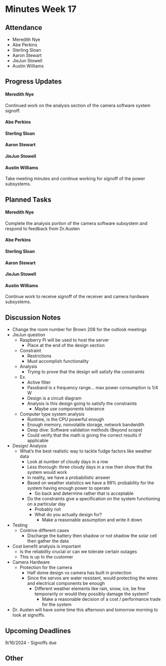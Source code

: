 # Minutes Week 17

## Attendance
   - Meredith Nye
   - Abe Perkins
   - Sterling Sloan
   - Aaron Stewart
   - JieJun Stowell
   - Austin Williams

## Progress Updates
#### Meredith Nye 
Continued work on the analysis section of the camera software system signoff. 
#### Abe Perkins
#### Sterling Sloan
#### Aaron Stewart
#### JieJun Stowell
#### Austin Williams
Take meeting minutes and continue working for signoff of the power subsystems.

## Planned Tasks
#### Meredith Nye
Complete the analysis portion of the camera software subsystem and respond to feedback from Dr.Austen
#### Abe Perkins
#### Sterling Sloan
#### Aaron Stewart
#### JieJun Stowell
#### Austin Williams
Continue work to receive signoff of the receiver and camera hardware subsystems.

## Discussion Notes
- Change the room number for Brown 208 for the outlook meetings
- JieJun question
    - Raspberry Pi will be used to host the server
        - Place at the end of the design section
    - Constraint 
        - Restrictions
        - Must accomplish functionality
    - Analysis
        - Trying to prove that the design will satisfy the constraints
    - Ex.
        - Active filter
        - Passband is x frequency range… max power consumption is 1/4 W
        - Design is a circuit diagram 
        - Analysis is this design going to satisfy the constraints
            - Maybe use components tolerance
    - Computer type system analysis 
        - Runtime, is the CPU powerful enough
        - Enough memory, nonvolatile storage, network bandwidth
        - Deep dive: Software validation methods (Beyond scope) 
        - Could verify that the math is giving the correct results if applicable
- Design/ Analysis 
    - What’s the best realistic way to tackle fudge factors like weather data
        - Look at number of cloudy days in a row
        - Less thorough: three cloudy days in a row then show that the system would work
        - In reality, we have a probabilistic answer
        - Based on weather statistics we have a 99% probability for the system having enough power to operate
            - Go back and determine rather that is acceptable
        - Do the constraints give a specification on the system functioning on a particular day
            - Probably not
            - What do you actually design for?
                - Make a reasonable assumption and write it down
- Testing
    - Contrive different cases
        - Discharge the battery then shadow or not shadow the solar cell then gather the data
- Cost benefit analysis is important
    - Is the reliability crucial or can we tolerate certain outages
    - This is up to the customer
- Camera Hardware 
    - Protection for the camera 
        - Half dome design vs camera has built in protection 
        - Since the servos are water resistant, would protecting the wires and electrical components be enough
            - Different weather elements like rain, snow, ice, be fine temporarily or would they possibly damage the system?
                -  Make a reasonable decision of a cost / performance trade for the system
- Dr. Austen will have some time this afternoon and tomorrow morning to look at signoffs.
## Upcoming Deadlines
9/16/2024 - Signoffs due
## Other
